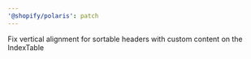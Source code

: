 ```yaml
---
'@shopify/polaris': patch
---
```


Fix vertical alignment for sortable headers with custom content on the IndexTable
